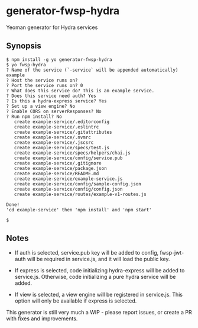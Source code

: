 # generator-fwsp-hydra

Yeoman generator for Hydra services

## Synopsis
```
$ npm install -g yo generator-fwsp-hydra
$ yo fwsp-hydra
? Name of the service (`-service` will be appended automatically) example
? Host the service runs on?
? Port the service runs on? 0
? What does this service do? This is an example service.
? Does this service need auth? Yes
? Is this a hydra-express service? Yes
? Set up a view engine? No
? Enable CORS on serverResponses? No
? Run npm install? No
   create example-service/.editorconfig
   create example-service/.eslintrc
   create example-service/.gitattributes
   create example-service/.nvmrc
   create example-service/.jscsrc
   create example-service/specs/test.js
   create example-service/specs/helpers/chai.js
   create example-service/config/service.pub
   create example-service/.gitignore
   create example-service/package.json
   create example-service/README.md
   create example-service/example-service.js
   create example-service/config/sample-config.json
   create example-service/config/config.json
   create example-service/routes/example-v1-routes.js

Done!
'cd example-service' then 'npm install' and 'npm start'

$
```

## Notes

- If auth is selected, service.pub key will be added to config, fwsp-jwt-auth will be required in service.js, and it will load the public key.

- If express is selected, code initializing hydra-express will be added to service.js. Otherwise, code initializing a pure hydra service will be added.

- If view is selected, a view engine will be registered in service.js. This option will only be available if express is selected.

This generator is still very much a WIP - please report issues, or create a PR with fixes and improvements.
